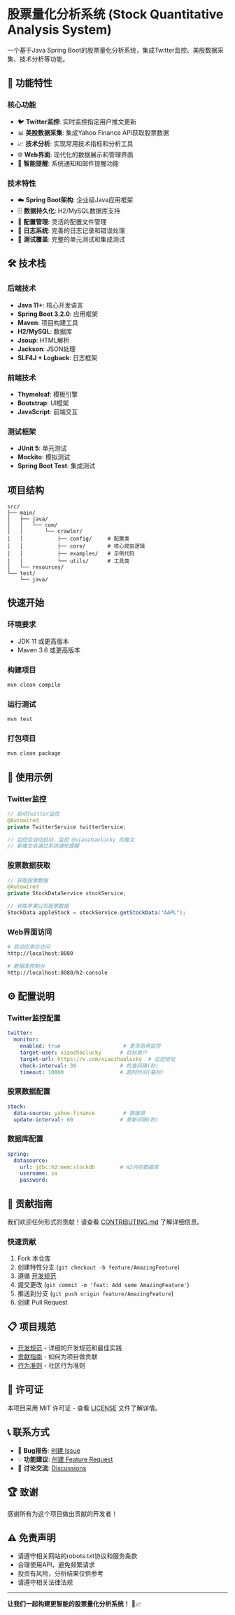 # 股票量化分析系统 (Stock Quantitative Analysis System)

一个基于Java Spring Boot的股票量化分析系统，集成Twitter监控、美股数据采集、技术分析等功能。

## 🚀 功能特性

### 核心功能
- 🐦 **Twitter监控**: 实时监控指定用户推文更新
- 📊 **美股数据采集**: 集成Yahoo Finance API获取股票数据
- 📈 **技术分析**: 实现常用技术指标和分析工具
- 🌐 **Web界面**: 现代化的数据展示和管理界面
- 🔔 **智能提醒**: 系统通知和邮件提醒功能

### 技术特性
- ☁️ **Spring Boot架构**: 企业级Java应用框架
- 🗄️ **数据持久化**: H2/MySQL数据库支持
- 🔧 **配置管理**: 灵活的配置文件管理
- 📝 **日志系统**: 完善的日志记录和错误处理
- 🧪 **测试覆盖**: 完整的单元测试和集成测试

## 🛠️ 技术栈

### 后端技术
- **Java 11+**: 核心开发语言
- **Spring Boot 3.2.0**: 应用框架
- **Maven**: 项目构建工具
- **H2/MySQL**: 数据库
- **Jsoup**: HTML解析
- **Jackson**: JSON处理
- **SLF4J + Logback**: 日志框架

### 前端技术
- **Thymeleaf**: 模板引擎
- **Bootstrap**: UI框架
- **JavaScript**: 前端交互

### 测试框架
- **JUnit 5**: 单元测试
- **Mockito**: 模拟测试
- **Spring Boot Test**: 集成测试

## 项目结构

```
src/
├── main/
│   ├── java/
│   │   └── com/
│   │       └── crawler/
│   │           ├── config/     # 配置类
│   │           ├── core/       # 核心爬虫逻辑
│   │           ├── examples/   # 示例代码
│   │           └── utils/      # 工具类
│   └── resources/
└── test/
    └── java/
```

## 快速开始

### 环境要求

- JDK 11 或更高版本
- Maven 3.6 或更高版本

### 构建项目

```bash
mvn clean compile
```

### 运行测试

```bash
mvn test
```

### 打包项目

```bash
mvn clean package
```

## 📱 使用示例

### Twitter监控
```java
// 启动Twitter监控
@Autowired
private TwitterService twitterService;

// 监控会自动启动，监控 @xiaozhaolucky 的推文
// 新推文会通过系统通知提醒
```

### 股票数据获取
```java
// 获取股票数据
@Autowired
private StockDataService stockService;

// 获取苹果公司股票数据
StockData appleStock = stockService.getStockData("AAPL");
```

### Web界面访问
```bash
# 启动应用后访问
http://localhost:8080

# 数据库控制台
http://localhost:8080/h2-console
```

## ⚙️ 配置说明

### Twitter监控配置
```yaml
twitter:
  monitor:
    enabled: true                    # 是否启用监控
    target-user: xiaozhaolucky      # 目标用户
    target-url: https://x.com/xiaozhaolucky  # 监控地址
    check-interval: 30              # 检查间隔(秒)
    timeout: 10000                  # 超时时间(毫秒)
```

### 股票数据配置
```yaml
stock:
  data-source: yahoo-finance         # 数据源
  update-interval: 60               # 更新间隔(秒)
```

### 数据库配置
```yaml
spring:
  datasource:
    url: jdbc:h2:mem:stockdb        # H2内存数据库
    username: sa
    password:
```

## 🤝 贡献指南

我们欢迎任何形式的贡献！请查看 [CONTRIBUTING.md](CONTRIBUTING.md) 了解详细信息。

### 快速贡献
1. Fork 本仓库
2. 创建特性分支 (`git checkout -b feature/AmazingFeature`)
3. 遵循 [开发规范](DEVELOPMENT_RULES.md)
4. 提交更改 (`git commit -m 'feat: Add some AmazingFeature'`)
5. 推送到分支 (`git push origin feature/AmazingFeature`)
6. 创建 Pull Request

## 📋 项目规范

- [开发规范](DEVELOPMENT_RULES.md) - 详细的开发规范和最佳实践
- [贡献指南](CONTRIBUTING.md) - 如何为项目做贡献
- [行为准则](CODE_OF_CONDUCT.md) - 社区行为准则

## 📄 许可证

本项目采用 MIT 许可证 - 查看 [LICENSE](LICENSE) 文件了解详情。

## 📞 联系方式

- 🐛 **Bug报告**: [创建 Issue](https://github.com/TongqiLiu/web-crawler-project/issues)
- 💡 **功能建议**: [创建 Feature Request](https://github.com/TongqiLiu/web-crawler-project/issues)
- 💬 **讨论交流**: [Discussions](https://github.com/TongqiLiu/web-crawler-project/discussions)

## 🏆 致谢

感谢所有为这个项目做出贡献的开发者！

## ⚠️ 免责声明

- 请遵守相关网站的robots.txt协议和服务条款
- 合理使用API，避免频繁请求
- 投资有风险，分析结果仅供参考
- 请遵守相关法律法规

---

**让我们一起构建更智能的股票量化分析系统！** 🚀📈
